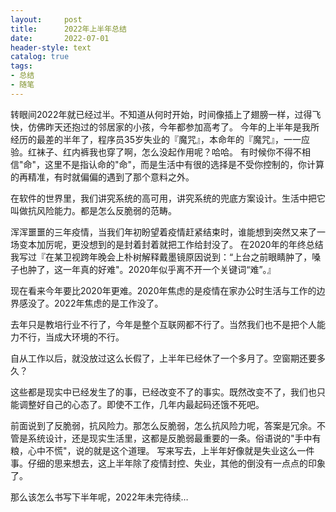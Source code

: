```yaml
---
layout:     post
title:      2022年上半年总结
date:       2022-07-01
header-style: text
catalog: true
tags:
- 总结
- 随笔
---
```

转眼间2022年就已经过半。不知道从何时开始，时间像插上了翅膀一样，过得飞快，仿佛昨天还抱过的邻居家的小孩，今年都参加高考了。
今年的上半年是我所经历的最差的半年了，程序员35岁失业的『魔咒』，本命年的『魔咒』，一一应验。红袜子、红内裤我也穿了啊，怎么没起作用呢？哈哈。
有时候你不得不相信"命"，这里不是指认命的"命"，而是生活中有很的选择是不受你控制的，你计算的再精准，有时就偏偏的遇到了那个意料之外。

在软件的世界里，我们讲究系统的高可用，讲究系统的兜底方案设计。生活中把它叫做抗风险能力。都是怎么反脆弱的范畴。

浑浑噩噩的三年疫情，当我们年初盼望着疫情赶紧结束时，谁能想到突然又来了一场变本加厉呢，更没想到的是封着封着就把工作给封没了。
在2020年的年终总结我写过『在某卫视跨年晚会上朴树解释戴墨镜原因说到：“上台之前眼睛肿了，嗓子也肿了，这一年真的好难"。2020年似乎离不开一个关键词“难”。』

现在看来今年要比2020年更难。2020年焦虑的是疫情在家办公时生活与工作的边界感没了。2022年焦虑的是工作没了。

去年只是教培行业不行了，今年是整个互联网都不行了。当然我们也不是把个人能力不行，当成大环境的不行。

自从工作以后，就没放过这么长假了，上半年已经休了一个多月了。空窗期还要多久？

这些都是现实中已经发生了的事，已经改变不了的事实。既然改变不了，我们也只能调整好自己的心态了。即使不工作，几年内最起码还饿不死吧。

前面说到了反脆弱，抗风险力。那怎么反脆弱，怎么抗风险力呢，答案是冗余。不管是系统设计，还是现实生活里，这都是反脆弱最重要的一条。俗语说的"手中有粮，心中不慌"，说的就是这个道理。
写来写去，上半年好像就是失业这么一件事。仔细的思来想去，这上半年除了疫情封控、失业，其他的倒没有一点点的印象了。

‍那么该怎么书写下半年呢，2022年未完待续… 